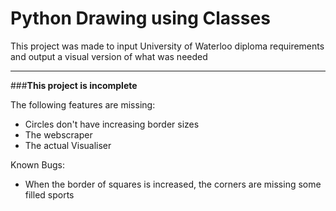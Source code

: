 # Python Drawing using Classes

This project was made to input University of Waterloo diploma requirements and output a visual version of what was needed

---
###**This project is incomplete**

The following features are missing:
- Circles don't have increasing border sizes
- The webscraper
- The actual Visualiser


Known Bugs:
- When the border of squares is increased, the corners are missing some filled sports
